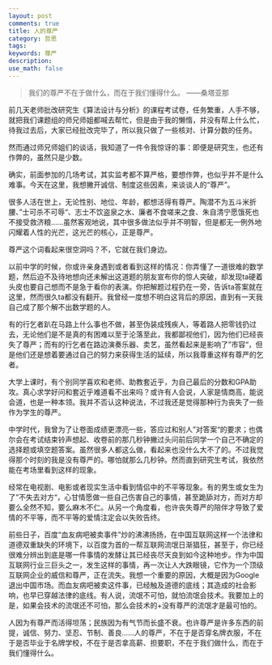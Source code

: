 ```yaml
---
layout: post
comments: true
title: 人的尊严
category: 哲思
tags:
keywords: 尊严
description:
use_math: false
---
```


>我们的尊严不在于做什么，而在于我们懂得什么。    ——桑塔亚那

前几天老师批改研究生《算法设计与分析》的课程考试卷，任务繁重，人手不够，就把我们课题组的师兄师姐都喊去帮忙，但是由于我的懒惰，并没有帮上什么忙，待我过去后，大家已经批改完毕了，所以我只做了一些核对、计算分数的任务。

然而通过师兄师姐们的谈话，我知道了一件令我惊讶的事：即便是研究生，也还有作弊的，虽然只是少数。

确实，前面参加的几场考试，其实监考都不算严格，要想作弊，也似乎并不是什么难事。今天在这里，我想撇开诚信、制度这些因素，来谈谈人的“尊严”。

很多人活在世上，无论性别、地位、年龄，都想活得有尊严。陶潜不为五斗米折腰、”士可杀不可辱“、志士不饮盗泉之水、廉者不食嗟来之食、朱自清宁愿饿死也不接受救济粮……虽然客观地说，其中很多做法似乎并不明智，但是都无一例外地闪耀着人性的光芒，这光芒的核心，正是尊严。

尊严这个词看起来很空洞吗？不，它就在我们身边。

以前中学的时候，你或许亲身遇到或者看到这样的情况：你弄懂了一道很难的数学题，然后迫不及待地想向还未解出这道题的朋友宣布你的惊人突破，却发现ta硬着头皮也要自己想而不是急于看你的表演。你把解题过程扔在一旁，告诉ta答案就在这里，然而很久ta都没有翻开。我曾经一度想不明白这背后的原因，直到有一天我自己成了那个解不出数学题的人。

有的行乞者趴在马路上什么事也不做，甚至伪装成残疾人，等着路人把零钱扔过去，无论他们是不是真的有困难以至于沦落至此，我都鄙视他们，因为他们已经丧失了尊严；而有的行乞者在路边演奏乐器、卖艺，虽然看起来是影响了”市容“，但是他们还是想着要通过自己的努力来获得生活的延续，所以我尊重这样有尊严的乞者。

大学上课时，有个别同学喜欢和老师、助教套近乎，为自己最后的分数和GPA助攻。真心求学好问和套近乎难道看不出来吗？或许有人会说，人家是情商高，能说会道，也是一种本领。我并不否认这种说法，不过我还是觉得那种行为丧失了一些作为学生的尊严。

中学时代，我曾为了让卷面成绩更漂亮一些，答应过和别人”对答案“的要求；也偶尔会在考试结束铃声想起、收卷前的那几秒钟撇过头问前后同学一个自己不确定的选择题或填空题答案。虽然很多人都这么做，看起来也没什么大不了的。不过我觉得那个时刻的我是没有尊严的。哪怕就那么几秒钟。然而直到研究生考试，我依然能在考场里看到这样的现象。

经常在电视剧、电影或者现实生活中看到情侣中的不平等现象。有的男生或女生为了”不失去对方“，心甘情愿做一些自己伤害自己的事情，甚至跪舔对方，而对方却要么全然不知，要么麻木不仁。从另一个角度看，也许丧失尊严的陪伴才导致了爱情的不平等，而不平等的爱情注定会以失败告终。

前些日子，百度“血友病吧被卖事件”炒的沸沸扬扬，在中国互联网这样一个法律和道德双重缺失的环境下，以百度为首的一帮互联网流氓日渐猖狂，甚至于，你已经很难分辨出到底是哪一件事情的发酵让其已经丧尽天良到如今这种地步。作为中国互联网行业三巨头之一，发生这样的事情，再一次让人大跌眼镜，它作为一个顶级互联网企业的威信和尊严，正在流失。我想一个重要的原因，大概是因为Google退出中国市场。而血友病吧被卖这件事，已经触及道德的底线；其造成的社会影响，也早已穿越法律的底线。有人说，流氓不可怕，就怕流氓会技术。我要加上的是，如果会技术的流氓还不可怕，那么会技术的+没有尊严的流氓才是最可怕的。

人因为有尊严而活得坦荡；民族因为有气节而长盛不衰。也许尊严是许多东西的前提，诚信、努力、坚忍、节制、善良……人的尊严，不在于是否穿名牌衣服，不在于是否毕业于名牌学校，不在于是否拿高薪、担要职，不在于我们做什么，而在于我们懂得什么。